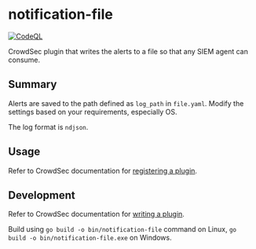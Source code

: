 # notification-file

[![CodeQL](https://github.com/zbalkan/notification-file/actions/workflows/codeql.yml/badge.svg?branch=master)](https://github.com/zbalkan/notification-file/actions/workflows/codeql.yml)

CrowdSec plugin that writes the alerts to a file so that any SIEM agent can consume.

## Summary

Alerts are saved to the path defined as `log_path` in `file.yaml`. Modify the settings based on your requirements, especially OS.

The log format is `ndjson`.

## Usage

Refer to CrowdSec documentation for [registering a plugin][def].

## Development

Refer to CrowdSec documentation for [writing a plugin][def2].

Build using `go build -o bin/notification-file` command on Linux, `go build -o bin/notification-file.exe` on Windows.

[def]: https://docs.crowdsec.net/docs/notification_plugins/writing_your_own_plugin
[def2]: https://docs.crowdsec.net/docs/notification_plugins/writing_your_own_plugin
